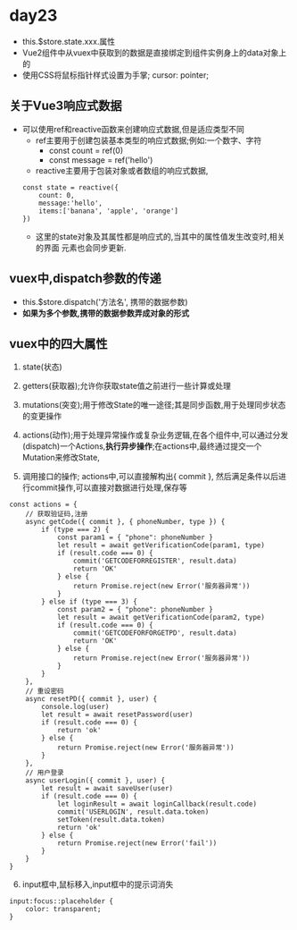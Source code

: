 # day23
- this.$store.state.xxx.属性
- Vue2组件中从vuex中获取到的数据是直接绑定到组件实例身上的data对象上的
- 使用CSS将鼠标指针样式设置为手掌; cursor: pointer; 

## 关于Vue3响应式数据
- 可以使用ref和reactive函数来创建响应式数据,但是适应类型不同
    - ref主要用于创建包装基本类型的响应式数据;例如:一个数字、字符
        - const count = ref(0)
        - const message = ref('hello')
    - reactive主要用于包装对象或者数组的响应式数据,
    ```
    const state = reactive({
        count: 0, 
        message:'hello', 
        items:['banana', 'apple', 'orange']
    })
    ```
    - 这里的state对象及其属性都是响应式的,当其中的属性值发生改变时,相关的界面
    元素也会同步更新.

## vuex中,dispatch参数的传递
- this.$store.dispatch('方法名', 携带的数据参数)
- **如果为多个参数,携带的数据参数弄成对象的形式**

## vuex中的四大属性
1. state(状态)
2. getters(获取器);允许你获取state值之前进行一些计算或处理
3. mutations(突变);用于修改State的唯一途径;其是同步函数,用于处理同步状态的变更操作
4. actions(动作);用于处理异常操作或复杂业务逻辑,在各个组件中,可以通过分发(dispatch)一个Actions,**执行异步操作**;在actions中,最终通过提交一个Mutation来修改State,

5. 调用接口的操作; actions中,可以直接解构出{ commit }, 然后满足条件以后进行commit操作,可以直接对数据进行处理,保存等
```
const actions = {
    // 获取验证码,注册
    async getCode({ commit }, { phoneNumber, type }) {
        if (type === 2) {
            const param1 = { "phone": phoneNumber }
            let result = await getVerificationCode(param1, type)
            if (result.code === 0) {
                commit('GETCODEFORREGISTER', result.data)
                return 'OK'
            } else {
                return Promise.reject(new Error('服务器异常'))
            }
        } else if (type === 3) {
            const param2 = { "phone": phoneNumber }
            let result = await getVerificationCode(param2, type)
            if (result.code === 0) {
                commit('GETCODEFORFORGETPD', result.data)
                return 'OK'
            } else {
                return Promise.reject(new Error('服务器异常'))
            }
        }
    },
    // 重设密码
    async resetPD({ commit }, user) {
        console.log(user)
        let result = await resetPassword(user)
        if (result.code === 0) {
            return 'ok'
        } else {
            return Promise.reject(new Error('服务器异常'))
        }
    },
    // 用户登录
    async userLogin({ commit }, user) {
        let result = await saveUser(user)
        if (result.code === 0) {
            let loginResult = await loginCallback(result.code)
            commit('USERLOGIN', result.data.token)
            setToken(result.data.token)
            return 'ok'
        } else {
            return Promise.reject(new Error('fail'))
        }
    }
}
```
6. input框中,鼠标移入,input框中的提示词消失
```
input:focus::placeholder {
    color: transparent;
}
```





